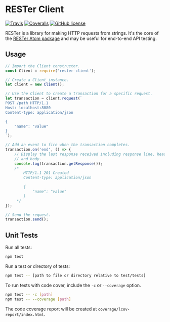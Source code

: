 # RESTer Client

[![Travis](https://img.shields.io/travis/pjdietz/rester-client.svg?style=flat-square)](https://travis-ci.org/pjdietz/rester-client)
[![Coveralls](https://img.shields.io/coveralls/pjdietz/rester-client.svg?style=flat-square)](https://coveralls.io/r/pjdietz/rester-client)
[![GitHub license](https://img.shields.io/github/license/pjdietz/rester-client.svg?style=flat-square)](LICENSE.md)

RESTer is a library for making HTTP requests from strings. It's the core of the [RESTer Atom package](https://github.com/pjdietz/rester-atom) and may be useful for end-to-end API testing.

## Usage

```javascript
// Import the Client constructor.
const Client = require('rester-client');

// Create a Client instance.
let client = new Client();

// Use the Client to create a transaction for a specific request.
let transaction = client.request(`
POST /path HTTP/1.1
Host: localhost:8080
Content-type: application/json

{
    "name": "value"
}
`);

// Add an event to fire when the transaction completes.
transaction.on('end', () => {
    // Display the last response received including response line, headers,
    // and body.
    console.log(transaction.getResponse());
    /*
        HTTP/1.1 201 Created
        Content-type: application/json

        {
            "name": "value"
        }
     */
});

// Send the request.
transaction.send();
```

## Unit Tests

Run all tests:

```bash
npm test
```

Run a test or directory of tests:

```bash
npm test -- [path to file or directory relative to test/tests]
```

To run tests with code cover, include the `-c` or `--coverage` option.

```bash
npm test -- -c [path]
npm test -- --coverage [path]
```

The code coverage report will be created at `coverage/lcov-report/index.html`.
